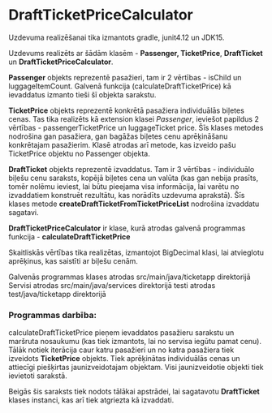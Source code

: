 # DraftTicketPriceCalculator

Uzdevuma realizēšanai tika izmantots gradle, junit4.12 un JDK15.

Uzdevums realizēts ar šādām klasēm - **Passenger, TicketPrice**, **DraftTicket** un **DraftTicketPriceCalculator**.

**Passenger** objekts reprezentē pasažieri, tam ir 2 vērtības - isChild un luggageItemCount.
Galvenā funkcija (calculateDraftTicketPrice) kā ievaddatus izmanto tieši šī objekta sarakstu.

**TicketPrice** objekts reprezentē konkrētā pasažiera individuālās biļetes cenas. Tas tika realizēts kā extension klasei *Passenger*, ieviešot papildus 2 vērtības - passengerTicketPrice un luggageTicket price.
Šīs klases metodes nodrošina gan pasažiera, gan bagāžas biļetes cenu aprēķināšanu konkrētajam pasažierim. Klasē atrodas arī metode, kas izveido pašu TicketPrice objektu no Passenger objekta.

**DraftTicket** objekts reprezentē izvaddatus. Tam ir 3 vērtības - individuālo biļešu cenu saraksts, kopējā biļetes cena un valūta (kas gan nebija prasīts, tomēr nolēmu ieviest, lai būtu pieejama visa informācija, lai varētu no izvaddatiem konstruēt rezultātu, kas norādīts uzdevuma aprakstā).
Šīs klases metode **createDraftTicketFromTicketPriceList** nodrošina izvaddatu sagatavi.

**DraftTicketPriceCalculator** ir klase, kurā atrodas galvenā programmas funkcija - **calculateDraftTicketPrice**

Skaitliskās vērtības tika realizētas, izmantojot BigDecimal klasi, lai atvieglotu aprēķinus, kas saistīti ar biļešu cenām.

Galvenās programmas klases atrodas src/main/java/ticketapp direktorijā
Servisi atrodas src/main/java/services direktorijā
testi atrodas test/java/ticketapp direktorijā

### Programmas darbība:

calculateDraftTicketPrice pieņem ievaddatos pasažieru sarakstu un maršruta nosaukumu (kas tiek izmantots, lai no servisa iegūtu pamat cenu).
Tālāk notiek iterācija caur katru pasažieri un no katra pasažiera tiek izveidots **TicketPrice** objekts. Tiek aprēķinātas individuālās cenas un attiecīgi piešķirtas jaunizveidotajam objektam. Visi jaunizveidotie objekti tiek ievietoti sarakstā.

Beigās šis saraksts tiek nodots tālākai apstrādei, lai sagatavotu **DraftTicket** klases instanci, kas arī tiek atgriezta kā izvaddati.
